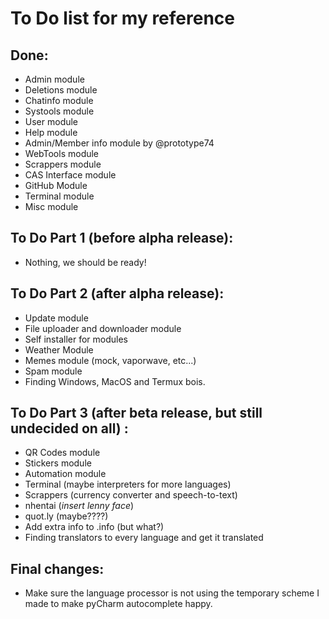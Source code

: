 # To Do list for my reference

## Done:
 - Admin module
 - Deletions module
 - Chatinfo module
 - Systools module
 - User module
 - Help module
 - Admin/Member info module by @prototype74
 - WebTools module
 - Scrappers module
 - CAS Interface module
 - GitHub Module
 - Terminal module
 - Misc module

## To Do Part 1 (before alpha release):
 - Nothing, we should be ready!

## To Do Part 2 (after alpha release):
 - Update module
 - File uploader and downloader module
 - Self installer for modules
 - Weather Module
 - Memes module (mock, vaporwave, etc...)
 - Spam module
 - Finding Windows, MacOS and Termux bois.

## To Do Part 3 (after beta release, but still undecided on all) :
 - QR Codes module
 - Stickers module
 - Automation module
 - Terminal (maybe interpreters for more languages)
 - Scrappers (currency converter and speech-to-text)
 - nhentai (*insert lenny face*)
 - quot.ly (maybe????)
 - Add extra info to .info (but what?)
 - Finding translators to every language and get it translated

## Final changes:
 - Make sure the language processor is not using the temporary scheme I made to make pyCharm autocomplete happy.
 